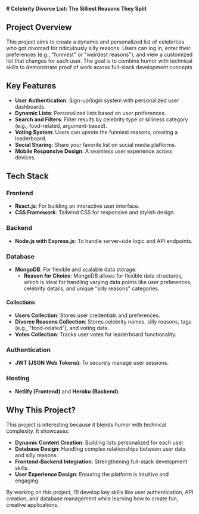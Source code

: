 **# Celebrity Divorce List: The Silliest Reasons They Split**

## Project Overview
This project aims to create a dynamic and personalized list of celebrities who got divorced for ridiculously silly reasons. Users can log in, enter their preferences (e.g., "funniest" or "weirdest reasons"), and view a customized list that changes for each user. The goal is to combine humor with technical skills to demonstrate proof of work across full-stack development concepts

## Key Features

- **User Authentication**: Sign-up/login system with personalized user dashboards.
- **Dynamic Lists**: Personalized lists based on user preferences.
- **Search and Filters**: Filter results by celebrity type or silliness category (e.g., food-related, argument-based).
- **Voting System**: Users can upvote the funniest reasons, creating a leaderboard.
- **Social Sharing**: Share your favorite list on social media platforms.
- **Mobile Responsive Design**: A seamless user experience across devices. 


## Tech Stack
### Frontend
- **React.js**: For building an interactive user interface.
- **CSS Framework**: Tailwind CSS for responsive and stylish design.

### Backend
- **Node.js with Express.js**: To handle server-side logic and API endpoints.

### Database
- **MongoDB**: For flexible and scalable data storage.
  - **Reason for Choice**: MongoDB allows for flexible data structures, which is ideal for handling varying data points like user preferences, celebrity details, and unique "silly reasons" categories.
  
#### Collections
- **Users Collection**: Stores user credentials and preferences.
- **Divorce Reasons Collection**: Stores celebrity names, silly reasons, tags (e.g., "food-related"), and voting data.
- **Votes Collection**: Tracks user votes for leaderboard functionality.

### Authentication
- **JWT (JSON Web Tokens)**: To securely manage user sessions.

### Hosting
- **Netlify (Frontend)** and **Heroku (Backend)**.

## Why This Project?
This project is interesting because it blends humor with technical complexity. It showcases:
- **Dynamic Content Creation**: Building lists personalized for each user.
- **Database Design**: Handling complex relationships between user data and silly reasons.
- **Frontend-Backend Integration**: Strengthening full-stack development skills.
- **User Experience Design**: Ensuring the platform is intuitive and engaging.


By working on this project, I’ll develop key skills like user authentication, API creation, and database management while learning how to create fun, creative applications.



